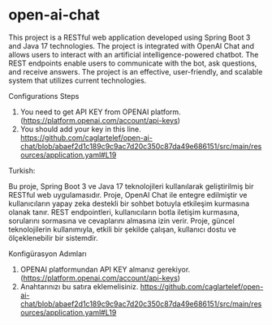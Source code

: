 # open-ai-chat

This project is a RESTful web application developed using Spring Boot 3 and Java 17 technologies. The project is integrated with OpenAI Chat and allows users to interact with an artificial intelligence-powered chatbot. The REST endpoints enable users to communicate with the bot, ask questions, and receive answers. The project is an effective, user-friendly, and scalable system that utilizes current technologies.

Configurations Steps
1. You need to get API KEY from OPENAI platform. (https://platform.openai.com/account/api-keys)
2. You should add your key in this line. https://github.com/caglartelef/open-ai-chat/blob/abaef2d1c189c9c9ac7d20c350c87da49e686151/src/main/resources/application.yaml#L19


Turkish:

Bu proje, Spring Boot 3 ve Java 17 teknolojileri kullanılarak geliştirilmiş bir RESTful web uygulamasıdır. Proje, OpenAI Chat ile entegre edilmiştir ve kullanıcıların yapay zeka destekli bir sohbet botuyla etkileşim kurmasına olanak tanır. REST endpointleri, kullanıcıların botla iletişim kurmasına, sorularını sormasına ve cevaplarını almasına izin verir. Proje, güncel teknolojilerin kullanımıyla, etkili bir şekilde çalışan, kullanıcı dostu ve ölçeklenebilir bir sistemdir.


Konfigürasyon Adımları
1. OPENAI platformundan API KEY almanız gerekiyor. (https://platform.openai.com/account/api-keys)
2. Anahtarınızı bu satıra eklemelisiniz. https://github.com/caglartelef/open-ai-chat/blob/abaef2d1c189c9c9ac7d20c350c87da49e686151/src/main/resources/application.yaml#L19
